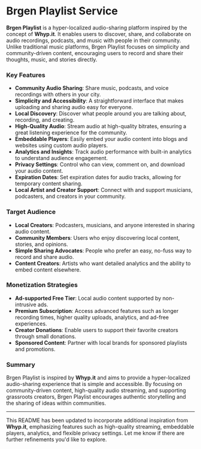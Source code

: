 # Brgen Playlist Service

**Brgen Playlist** is a hyper-localized audio-sharing platform inspired by the concept of **Whyp.it**. It enables users to discover,
share,
and collaborate on audio recordings,
podcasts,
and music with people in their community. Unlike traditional music platforms,
Brgen Playlist focuses on simplicity and community-driven content,
encouraging users to record and share their thoughts,
music,
and stories directly.

### Key Features

- **Community Audio Sharing**: Share music, podcasts, and voice recordings with others in your city.
- **Simplicity and Accessibility**: A straightforward interface that makes uploading and sharing audio easy for everyone.
- **Local Discovery**: Discover what people around you are talking about, recording, and creating.
- **High-Quality Audio**: Stream audio at high-quality bitrates, ensuring a great listening experience for the community.
- **Embeddable Players**: Easily embed your audio content into blogs and websites using custom audio players.
- **Analytics and Insights**: Track audio performance with built-in analytics to understand audience engagement.
- **Privacy Settings**: Control who can view, comment on, and download your audio content.
- **Expiration Dates**: Set expiration dates for audio tracks, allowing for temporary content sharing.
- **Local Artist and Creator Support**: Connect with and support musicians, podcasters, and creators in your community.

### Target Audience

- **Local Creators**: Podcasters, musicians, and anyone interested in sharing audio content.
- **Community Members**: Users who enjoy discovering local content, stories, and opinions.
- **Simple Sharing Advocates**: People who prefer an easy, no-fuss way to record and share audio.
- **Content Creators**: Artists who want detailed analytics and the ability to embed content elsewhere.

### Monetization Strategies

- **Ad-supported Free Tier**: Local audio content supported by non-intrusive ads.
- **Premium Subscription**: Access advanced features such as longer recording times, higher quality uploads, analytics, and ad-free experiences.
- **Creator Donations**: Enable users to support their favorite creators through small donations.
- **Sponsored Content**: Partner with local brands for sponsored playlists and promotions.

### Summary

Brgen Playlist is inspired by **Whyp.it** and aims to provide a hyper-localized audio-sharing experience that is simple and accessible. By focusing on community-driven content,
high-quality audio streaming,
and supporting grassroots creators,
Brgen Playlist encourages authentic storytelling and the sharing of ideas within communities.

---

This README has been updated to incorporate additional inspiration from **Whyp.it**,
emphasizing features such as high-quality streaming,
embeddable players,
analytics,
and flexible privacy settings. Let me know if there are further refinements you'd like to explore.